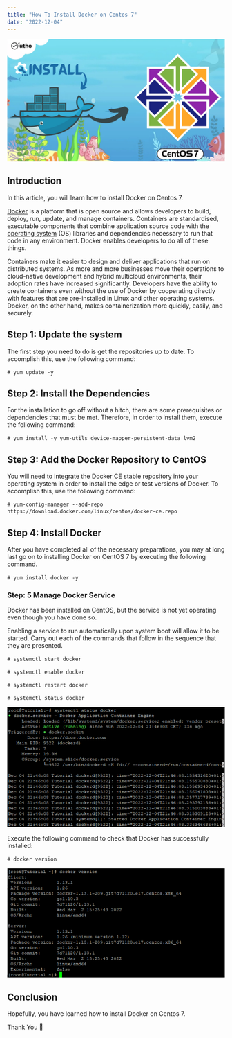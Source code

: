 ```yaml
---
title: "How To Install Docker on Centos 7"
date: "2022-12-04"
---
```


![How To Install Docker on Centos 7](images/How-To-Install-Docker-on-Centos-7_utho.jpg)

## Introduction

In this article, you will learn how to install Docker on Centos 7.

[Docker](https://en.wikipedia.org/wiki/Docker_(software)) is a platform that is open source and allows developers to build, deploy, run, update, and manage containers. Containers are standardised, executable components that combine application source code with the [operating system](https://utho.com/docs/tutorial/how-to-host-a-domain-on-centos-7/) (OS) libraries and dependencies necessary to run that code in any environment. Docker enables developers to do all of these things.

Containers make it easier to design and deliver applications that run on distributed systems. As more and more businesses move their operations to cloud-native development and hybrid multicloud environments, their adoption rates have increased significantly. Developers have the ability to create containers even without the use of Docker by cooperating directly with features that are pre-installed in Linux and other operating systems. Docker, on the other hand, makes containerization more quickly, easily, and securely.

## Step 1: Update the system

The first step you need to do is get the repositories up to date. To accomplish this, use the following command:

```
# yum update -y
```

## Step 2: Install the Dependencies

For the installation to go off without a hitch, there are some prerequisites or dependencies that must be met. Therefore, in order to install them, execute the following command:

```
# yum install -y yum-utils device-mapper-persistent-data lvm2
```

## Step 3: Add the Docker Repository to CentOS

You will need to integrate the Docker CE stable repository into your operating system in order to install the edge or test versions of Docker. To accomplish this, use the following command:

```
# yum-config-manager --add-repo https://download.docker.com/linux/centos/docker-ce.repo
```

## Step 4: Install Docker

After you have completed all of the necessary preparations, you may at long last go on to installing Docker on CentOS 7 by executing the following command.

```
# yum install docker -y
```

### Step: 5 Manage Docker Service

Docker has been installed on CentOS, but the service is not yet operating even though you have done so.

Enabling a service to run automatically upon system boot will allow it to be started. Carry out each of the commands that follow in the sequence that they are presented.

```
# systemctl start docker
```

```
# systemctl enable docker
```

```
# systemctl restart docker
```

```
# systemctl status docker
```

![command output](images/image-557.png)

Execute the following command to check that Docker has successfully installed:

```
# docker version
```

![install Docker on Centos 7](images/image-560.png)

## Conclusion

Hopefully, you have learned how to install Docker on Centos 7.

Thank You 🙂

